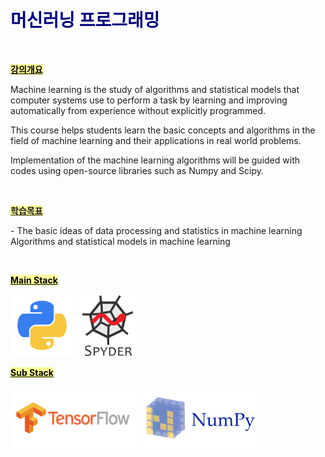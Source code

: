<h1><span style="color: #000080;"><strong>머신러닝 프로그래밍</strong></span></h1>
<p>&nbsp;</p>
<p><span style="text-decoration: underline; color: #000000; background-color: #ffff99;"><strong>강의개요</strong></span></p>
<p>Machine learning is the study of algorithms and statistical models that computer systems use to perform a task by learning and improving automatically from experience without explicitly programmed.</p>
<p>This course helps students learn the basic concepts and algorithms in the field of machine learning and their applications in real world problems.</p>
<p>Implementation of the machine learning algorithms will be guided with codes using open-source libraries such as Numpy and Scipy.</p>
<p>&nbsp;</p>
<p><span style="text-decoration: underline; background-color: #ffff99;"><strong>학습목표</strong></span></p>
<p>- The basic ideas of data processing and statistics in machine learning Algorithms and statistical models in machine learning</p>
<p>&nbsp;</p>

<p><span style="text-decoration: underline; color: #000000; background-color: #ffff99;"><strong>Main Stack</strong></span></p>
<p>
<img src="../../images/python.png"  width="100" height="100">
<img src="../../images/spyder.png"  width="100" height="100">
</p> 
<p><span style="text-decoration: underline; color: #000000; background-color: #ffff99;"><strong>Sub Stack</strong></span></p>
<p>
<img src="../../images/tensorflow.png"  width="200" height="100">
<img src="../../images/numpy.png"  width="200" height="100">
</p> 
